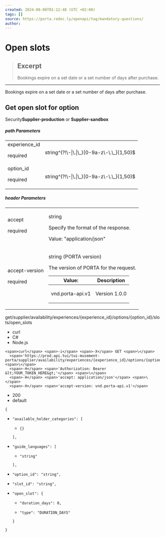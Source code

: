 ```yaml
---
created: 2024-08-06T01:12:48 (UTC +02:00)
tags: []
source: https://porta.redoc.ly/openapi/tag/mandatory-questions/
author: 
---
```


# Open slots

> ## Excerpt
> Bookings expire on a set date or a set number of days after purchase.

---
Bookings expire on a set date or a set number of days after purchase.

## [](https://porta.redoc.ly/openapi/tag/mandatory-questions/#tag/open-slots/operation/get/availability/experiences/experience_id/options/option_id/slots/open_slots)Get open slot for option

Security**Supplier-production** or **Supplier-sandbox**

##### path Parameters

<table><tbody><tr><td kind="field" title="experience_id"><span><a href="https://porta.redoc.ly/openapi/tag/mandatory-questions/#tag/open-slots/operation/get/availability/experiences/experience_id/options/option_id/slots/open_slots!in=path&amp;path=experience_id&amp;t=request" data-section-id="tag/open-slots/operation/get/availability/experiences/experience_id/options/option_id/slots/open_slots!in=path&amp;path=experience_id&amp;t=request" id="tag/open-slots/operation/get/availability/experiences/experience_id/options/option_id/slots/open_slots!in=path&amp;path=experience_id&amp;t=request"></a>experience_id</span><p>required</p></td><td><div><p><span></span><span>string</span><span>^(?!\-|\.|\_)[0-9a-z\-\.\_]{1,50}$</span></p></div></td></tr><tr><td kind="field" title="option_id"><span><a href="https://porta.redoc.ly/openapi/tag/mandatory-questions/#tag/open-slots/operation/get/availability/experiences/experience_id/options/option_id/slots/open_slots!in=path&amp;path=option_id&amp;t=request" data-section-id="tag/open-slots/operation/get/availability/experiences/experience_id/options/option_id/slots/open_slots!in=path&amp;path=option_id&amp;t=request" id="tag/open-slots/operation/get/availability/experiences/experience_id/options/option_id/slots/open_slots!in=path&amp;path=option_id&amp;t=request"></a>option_id</span><p>required</p></td><td><div><p><span></span><span>string</span><span>^(?!\-|\.|\_)[0-9a-z\-\.\_]{1,50}$</span></p></div></td></tr></tbody></table>

##### header Parameters

<table><tbody><tr><td kind="field" title="accept"><span><a href="https://porta.redoc.ly/openapi/tag/mandatory-questions/#tag/open-slots/operation/get/availability/experiences/experience_id/options/option_id/slots/open_slots!in=header&amp;path=accept&amp;t=request" data-section-id="tag/open-slots/operation/get/availability/experiences/experience_id/options/option_id/slots/open_slots!in=header&amp;path=accept&amp;t=request" id="tag/open-slots/operation/get/availability/experiences/experience_id/options/option_id/slots/open_slots!in=header&amp;path=accept&amp;t=request"></a>accept</span><p>required</p></td><td><div><p><span></span><span>string</span></p><div><p>Specify the format of the response.</p></div><p><span>Value:</span> <span>"application/json"</span></p></div></td></tr><tr><td kind="field" title="accept-version"><span><a href="https://porta.redoc.ly/openapi/tag/mandatory-questions/#tag/open-slots/operation/get/availability/experiences/experience_id/options/option_id/slots/open_slots!in=header&amp;path=accept-version&amp;t=request" data-section-id="tag/open-slots/operation/get/availability/experiences/experience_id/options/option_id/slots/open_slots!in=header&amp;path=accept-version&amp;t=request" id="tag/open-slots/operation/get/availability/experiences/experience_id/options/option_id/slots/open_slots!in=header&amp;path=accept-version&amp;t=request"></a>accept-version</span><p>required</p></td><td><div><p><span></span><span>string</span><span> (PORTA version)</span></p><div><p>The version of PORTA for the request.</p></div><div><table><thead><tr><th><span>Value:</span></th><th><strong>Description</strong></th></tr></thead><tbody><tr><td>vnd.porta-api.v1</td><td><span><p>Version 1.0.0</p></span></td></tr></tbody></table></div></div></td></tr></tbody></table>

get/supplier/availability/experiences/{experience\_id}/options/{option\_id}/slots/open\_slots

-   curl
-   C#
-   Node.js

```
<span>curl</span> <span>-i</span> <span>-X</span> GET <span>\</span>
  <span>'https://prod.api.tui/tui-musement-porta/supplier/availability/experiences/{experience_id}/options/{option_id}/slots/open_slots'</span> <span>\</span>
  <span>-H</span> <span>'Authorization: Bearer &lt;YOUR_TOKEN_HERE&gt;'</span> <span>\</span>
  <span>-H</span> <span>'accept: application/json'</span> <span>\</span>
  <span>-H</span> <span>'accept-version: vnd.porta-api.v1'</span>
```

-   200
-   default

`{`

-   `"available_holder_categories": [`
    
    -   `{}`
        
    
    `],`
    
-   `"guide_languages": [`
    
    -   `"string"`
        
    
    `],`
    
-   `"option_id": "string",`
    
-   `"slot_id": "string",`
    
-   `"open_slot": {`
    
    -   `"duration_days": 0,`
        
    -   `"type": "DURATION_DAYS"`
        
    
    `}`
    

`}`
